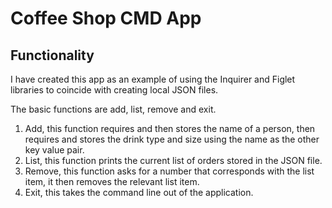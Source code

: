 # Coffee Shop CMD App

## Functionality

I have created this app as an example of using the Inquirer and Figlet libraries to coincide with creating local JSON files.

The basic functions are add, list, remove and exit.

1. Add, this function requires and then stores the name of a person, then requires and stores the drink type and size using the name as the other key value pair.
2. List, this function prints the current list of orders stored in the JSON file.
3. Remove, this function asks for a number that corresponds with the list item, it then removes the relevant list item.
4. Exit, this takes the command line out of the application.
